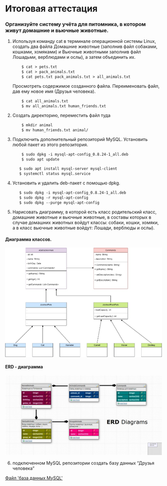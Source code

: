 # Итоговая аттестация

### Организуйте систему учёта для питомника, в котором живут домашние и вьючные животные.

1. Используя команду cat в терминале операционной системы Linux, создать два файла 
    Домашние животные (заполнив файл собаками, кошками, хомяками) и Вьючные животными
    заполнив файл Лошадьми, верблюдами и ослы), а затем объединить их. 
    ```shell
        $ cat > pets.txt
        $ cat > pack_animals.txt
        $ cat pets.txt pack_animals.txt > all_animals.txt
    ```
    Просмотреть содержимое созданного файла. Переименовать файл, дав ему новое имя (Друзья человека).
    ```shell
        $ cat all_animals.txt
        $ mv all_animals.txt human_friends.txt
    ```

2. Создать директорию, переместить файл туда
    ```shell
        $ mkdir animal
        $ mv human_friends.txt animal/
    ```

3. Подключить дополнительный репозиторий MySQL. Установить любой пакет
   из этого репозитория.
    ```shell
        $ sudo dpkg -i mysql-apt-config_0.8.24-1_all.deb
        $ sudo apt update 
    ```
   ```shell
      $ sudo apt install mysql-server mysql-client
      $ systemctl status mysql.service
   ```

4. Установить и удалить deb-пакет с помощью dpkg.

   ```shell
      $ sudo dpkg -i mysql-apt-config_0.8.24-1_all.deb
      $ sudo dpkg -r mysql-apt-config
      $ sudo dpkg --purge mysql-apt-config
   ```
   
5. Нарисовать диаграмму, в которой есть класс родительский класс, домашние 
животные и вьючные животные, в составы которых в случае домашних
животных войдут классы: собаки, кошки, хомяки, 
а в класс вьючные животные войдут: Лошади, верблюды и ослы).
#### Диаграмма классов.   

![diagrammaClass.jpg](img/diagrammaClass.jpg)
   
#### ERD - диаграмма

![ErdDiagramma.jpg](img/ErdDiagramma.jpg)

6. подключенном MySQL репозитории создать базу данных “Друзья человека”  

[Файл 'база данных MySQL'](https://github.com/Pimenov-Konstantin/FinalExaminationGB/blob/cf3bbe878613f7a5d66aa43ae2688cf19df41902/FinalExam/dbHumanFriends.sql)

